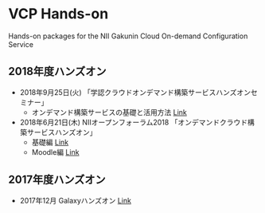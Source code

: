 # VCP Hands-on
Hands-on packages for the NII Gakunin Cloud On-demand Configuration Service

## 2018年度ハンズオン
- 2018年9月25日(火) 「学認クラウドオンデマンド構築サービスハンズオンセミナー」
  - オンデマンド構築サービスの基礎と活用方法 [Link](https://github.com/nii-gakunin-cloud/handson/tree/master/handson201809-vcp)
- 2018年6月21日(木) NIIオープンフォーラム2018 「オンデマンドクラウド構築サービスハンズオン」
  - 基礎編 [Link](https://github.com/nii-gakunin-cloud/handson/tree/master/of2018-vcp-101)
  - Moodle編 [Link](https://github.com/nii-gakunin-cloud/handson/tree/master/of2018-vcp-moodle)

## 2017年度ハンズオン
- 2017年12月 Galaxyハンズオン [Link](https://github.com/nii-gakunin-cloud/handson/tree/master/handson2017-galaxy)
